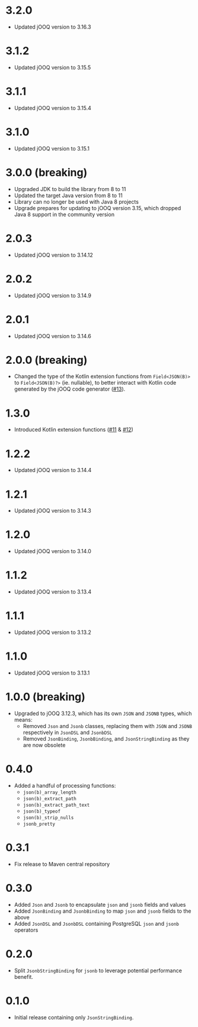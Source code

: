 # 3.2.0
- Updated jOOQ version to 3.16.3

# 3.1.2
- Updated jOOQ version to 3.15.5

# 3.1.1
- Updated jOOQ version to 3.15.4

# 3.1.0
- Updated jOOQ version to 3.15.1

# 3.0.0 (**breaking**)
- Upgraded JDK to build the library from 8 to 11
- Updated the target Java version from 8 to 11
- Library can no longer be used with Java 8 projects
- Upgrade prepares for updating to jOOQ version 3.15, which dropped Java 8 support in the community version

# 2.0.3
- Updated jOOQ version to 3.14.12

# 2.0.2
- Updated jOOQ version to 3.14.9

# 2.0.1
- Updated jOOQ version to 3.14.6

# 2.0.0 (**breaking**)

- Changed the type of the Kotlin extension functions from `Field<JSON(B)>` to `Field<JSON(B)?>` (ie. nullable), to
  better interact with Kotlin code generated by the jOOQ code generator
  ([#13](https://github.com/t9t/jooq-postgresql-json/issues/13)).

# 1.3.0

- Introduced Kotlin extension functions ([#11](https://github.com/t9t/jooq-postgresql-json/issues/11) &
  [#12](https://github.com/t9t/jooq-postgresql-json/issues/12))

# 1.2.2

- Updated jOOQ version to 3.14.4

# 1.2.1

- Updated jOOQ version to 3.14.3

# 1.2.0
- Updated jOOQ version to 3.14.0

# 1.1.2
- Updated jOOQ version to 3.13.4

# 1.1.1
- Updated jOOQ version to 3.13.2

# 1.1.0
- Updated jOOQ version to 3.13.1

# 1.0.0 (**breaking**)
- Upgraded to jOOQ 3.12.3, which has its own `JSON` and `JSONB` types, which means:
  - Removed `Json` and `Jsonb` classes, replacing them with `JSON` and `JSONB` respectively in `JsonDSL` and `JsonbDSL`
  - Removed `JsonBinding`, `JsonbBinding`, and `JsonStringBinding` as they are now obsolete

# 0.4.0
- Added a handful of processing functions:
  - `json(b)_array_length`
  - `json(b)_extract_path`
  - `json(b)_extract_path_text`
  - `json(b)_typeof`
  - `json(b)_strip_nulls`
  - `jsonb_pretty`

# 0.3.1
- Fix release to Maven central repository

# 0.3.0
- Added `Json` and `Jsonb` to encapsulate `json` and `jsonb` fields and values
- Added `JsonBinding` and `JsonbBinding` to map `json` and `jsonb` fields to the above
- Added `JsonDSL` and `JsonbDSL` containing PostgreSQL `json` and `jsonb` operators

# 0.2.0
- Split `JsonbStringBinding` for `jsonb` to leverage potential performance benefit.

# 0.1.0
- Initial release containing only `JsonStringBinding`.
